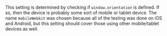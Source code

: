 This setting is determined by checking if `window.orientation` is defined. If
so, then the device is probably some sort of mobile or tablet device. The name
`mobileWebkit` was chosen because all of the testing was done on iOS and
Android, but this setting should cover those using other mobile/tablet devices
as well.
